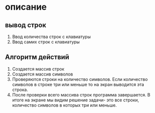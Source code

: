 # описание

## вывод строк
1. Ввод количества строк с клавиатуры
2. Ввод самих строк с клавиатуры

## Алгоритм действий
1. Создается массив строк
2. Создается массив символов
3. Проверяются строки на количество символов. Если количество символов в строке три или меньше то на экран выводится эта строка. 
4. После проверки всего массива строк программа завершается.
В итоге на экране мы видим решение задачи- это все строки, количество символов в которых три или меньше.